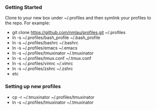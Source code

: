 ### Getting Started

Clone to your new box under ~/.profiles and then symlink your profiles to the repo. For example:

* git clone https://github.com/nmlau/profiles.git ~/.profiles
* ln -s ~/.profiles/bash_profile ~/.bash_profile
* ln -s ~/.profiles/bashrc ~/.bashrc
* ln -s ~/.profiles/emacs ~/.emacs
* ln -s ~/.profiles/tmuxinator ~/.tmuxinator
* ln -s ~/.profiles/tmux.conf ~/.tmux.conf
* ln -s ~/.profiles/vimrc ~/.vimrc
* ln -s ~/.profiles/zshrc ~/.zshrc
* etc

### Setting up new profiles
* cp -r ~/.tmuxinator ~/.profiles/tmuxinator
* ln -s ~/.profiles/tmuxinator ~/.tmuxinator